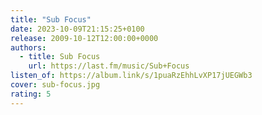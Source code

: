 ```yaml
---
title: "Sub Focus"
date: 2023-10-09T21:15:25+0100
release: 2009-10-12T12:00:00+0000
authors:
  - title: Sub Focus
    url: https://last.fm/music/Sub+Focus
listen_of: https://album.link/s/1puaRzEhhLvXP17jUEGWb3
cover: sub-focus.jpg
rating: 5
---
```

